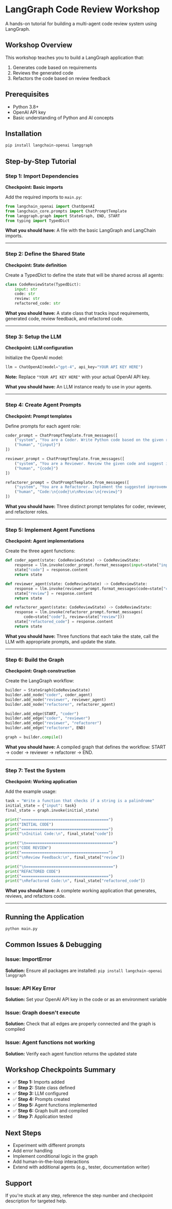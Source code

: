 # LangGraph Code Review Workshop

A hands-on tutorial for building a multi-agent code review system using LangGraph.

## Workshop Overview

This workshop teaches you to build a LangGraph application that:

1. Generates code based on requirements
2. Reviews the generated code
3. Refactors the code based on review feedback

## Prerequisites

- Python 3.8+
- OpenAI API key
- Basic understanding of Python and AI concepts

## Installation

```bash
pip install langchain-openai langgraph
```

## Step-by-Step Tutorial

### Step 1: Import Dependencies

**Checkpoint: Basic imports**

Add the required imports to `main.py`:

```python
from langchain_openai import ChatOpenAI
from langchain_core.prompts import ChatPromptTemplate
from langgraph.graph import StateGraph, END, START
from typing import TypedDict
```

**What you should have:** A file with the basic LangGraph and LangChain imports.

---

### Step 2: Define the Shared State

**Checkpoint: State definition**

Create a TypedDict to define the state that will be shared across all agents:

```python
class CodeReviewState(TypedDict):
    input: str
    code: str
    review: str
    refactored_code: str
```

**What you should have:** A state class that tracks input requirements, generated code, review feedback, and refactored code.

---

### Step 3: Setup the LLM

**Checkpoint: LLM configuration**

Initialize the OpenAI model:

```python
llm = ChatOpenAI(model="gpt-4", api_key="YOUR API KEY HERE")
```

**Note:** Replace `"YOUR API KEY HERE"` with your actual OpenAI API key.

**What you should have:** An LLM instance ready to use in your agents.

---

### Step 4: Create Agent Prompts

**Checkpoint: Prompt templates**

Define prompts for each agent role:

```python
coder_prompt = ChatPromptTemplate.from_messages([
    ("system", "You are a Coder. Write Python code based on the given requirements."),
    ("human", "{input}")
])

reviewer_prompt = ChatPromptTemplate.from_messages([
    ("system", "You are a Reviewer. Review the given code and suggest improvements."),
    ("human", "{code}")
])

refactorer_prompt = ChatPromptTemplate.from_messages([
    ("system", "You are a Refactorer. Implement the suggested improvements in the code."),
    ("human", "Code:\n{code}\n\nReview:\n{review}")
])
```

**What you should have:** Three distinct prompt templates for coder, reviewer, and refactorer roles.

---

### Step 5: Implement Agent Functions

**Checkpoint: Agent implementations**

Create the three agent functions:

```python
def coder_agent(state: CodeReviewState) -> CodeReviewState:
    response = llm.invoke(coder_prompt.format_messages(input=state["input"]))
    state["code"] = response.content
    return state

def reviewer_agent(state: CodeReviewState) -> CodeReviewState:
    response = llm.invoke(reviewer_prompt.format_messages(code=state["code"]))
    state["review"] = response.content
    return state

def refactorer_agent(state: CodeReviewState) -> CodeReviewState:
    response = llm.invoke(refactorer_prompt.format_messages(
        code=state["code"], review=state["review"]))
    state["refactored_code"] = response.content
    return state
```

**What you should have:** Three functions that each take the state, call the LLM with appropriate prompts, and update the state.

---

### Step 6: Build the Graph

**Checkpoint: Graph construction**

Create the LangGraph workflow:

```python
builder = StateGraph(CodeReviewState)
builder.add_node("coder", coder_agent)
builder.add_node("reviewer", reviewer_agent)
builder.add_node("refactorer", refactorer_agent)

builder.add_edge(START, "coder")
builder.add_edge("coder", "reviewer")
builder.add_edge("reviewer", "refactorer")
builder.add_edge("refactorer", END)

graph = builder.compile()
```

**What you should have:** A compiled graph that defines the workflow: START → coder → reviewer → refactorer → END.

---

### Step 7: Test the System

**Checkpoint: Working application**

Add the example usage:

```python
task = "Write a function that checks if a string is a palindrome"
initial_state = {"input": task}
final_state = graph.invoke(initial_state)

print("======================================")
print("INITIAL CODE")
print("======================================")
print("\nInitial Code:\n", final_state["code"])

print("\n======================================")
print("CODE REVIEW")
print("======================================")
print("\nReview Feedback:\n", final_state["review"])

print("\n======================================")
print("REFACTORED CODE")
print("======================================")
print("\nRefactored Code:\n", final_state["refactored_code"])
```

**What you should have:** A complete working application that generates, reviews, and refactors code.

---

## Running the Application

```bash
python main.py
```

## Common Issues & Debugging

### Issue: ImportError

**Solution:** Ensure all packages are installed: `pip install langchain-openai langgraph`

### Issue: API Key Error

**Solution:** Set your OpenAI API key in the code or as an environment variable

### Issue: Graph doesn't execute

**Solution:** Check that all edges are properly connected and the graph is compiled

### Issue: Agent functions not working

**Solution:** Verify each agent function returns the updated state

## Workshop Checkpoints Summary

- ✅ **Step 1:** Imports added
- ✅ **Step 2:** State class defined
- ✅ **Step 3:** LLM configured
- ✅ **Step 4:** Prompts created
- ✅ **Step 5:** Agent functions implemented
- ✅ **Step 6:** Graph built and compiled
- ✅ **Step 7:** Application tested

## Next Steps

- Experiment with different prompts
- Add error handling
- Implement conditional logic in the graph
- Add human-in-the-loop interactions
- Extend with additional agents (e.g., tester, documentation writer)

## Support

If you're stuck at any step, reference the step number and checkpoint description for targeted help.
